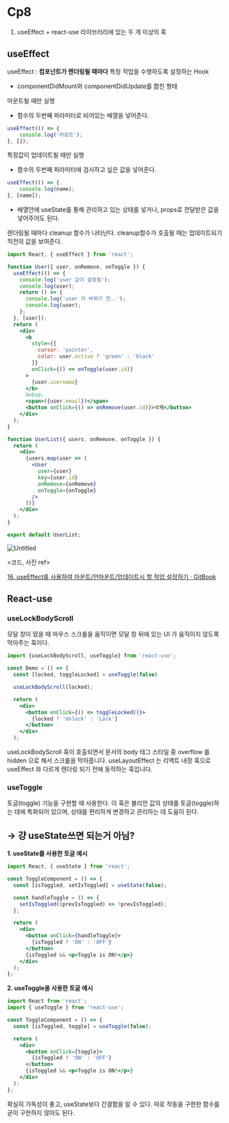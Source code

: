 # Cp8

1. useEffect + react-use 라이브러리에 있는 두 개 이상의 훅

## useEffect

useEffect : **컴포넌트가 렌더링될 때마다** 특정 작업을 수행하도록 설정하는 Hook

- componentDidMount와 componentDidUpdate를 합친 형태

마운트될 때만 실행

- 함수의 두번째 파라미터로 비어있는 배열을 넣어준다.

```jsx
useEffect(() => {
	console.log('마운트');
}, []);
```

특정값이 업데이트될 때만 실행

- 함수의 두번째 파라미터에 검사하고 싶은 값을 넣어준다.

```jsx
useEffect(() => {
	console.log(name);
}, [name]);
```

- 배열안에 useState를 통해 관리하고 있는 상태를 넣거나, props로 전달받은 값을 넣어주어도 된다.

렌더링될 때마다 cleanup 함수가 나타난다. cleanup함수가 호출될 때는 업데이트되기 직전의 값을 보여준다.

```jsx
import React, { useEffect } from 'react';

function User({ user, onRemove, onToggle }) {
  useEffect(() => {
    console.log('user 값이 설정됨');
    console.log(user);
    return () => {
      console.log('user 가 바뀌기 전..');
      console.log(user);
    };
  }, [user]);
  return (
    <div>
      <b
        style={{
          cursor: 'pointer',
          color: user.active ? 'green' : 'black'
        }}
        onClick={() => onToggle(user.id)}
      >
        {user.username}
      </b>
      &nbsp;
      <span>({user.email})</span>
      <button onClick={() => onRemove(user.id)}>삭제</button>
    </div>
  );
}

function UserList({ users, onRemove, onToggle }) {
  return (
    <div>
      {users.map(user => (
        <User
          user={user}
          key={user.id}
          onRemove={onRemove}
          onToggle={onToggle}
        />
      ))}
    </div>
  );
}

export default UserList;
```

![Untitled](https://www.notion.so/Cp8-3304ef4fc44e427bbd97f636a95cc462?pvs=4#11e9794c392f4d80806256f5855ddc39)

<코드, 사진 ref>

[16. useEffect를 사용하여 마운트/언마운트/업데이트시 할 작업 설정하기 · GitBook](https://react.vlpt.us/basic/16-useEffect.html)

## React-use

### useLockBodyScroll

모달 창이 떴을 때 마우스 스크롤을 움직이면 모달 창 뒤에 있는 UI 가 움직이지 않도록 막아주는 훅이다.

```jsx
import {useLockBodyScroll, useToggle} from 'react-use';

const Demo = () => {
  const [locked, toggleLocked] = useToggle(false)

  useLockBodyScroll(locked);

  return (
    <div>
      <button onClick={() => toggleLocked()}>
        {locked ? 'Unlock' : 'Lock'}
      </button>
    </div>
  );
```

useLockBodyScroll 훅이 호출되면서 문서의 body 태그 스타일 중 overflow 를 hidden 으로 해서 스크롤을 막아줍니다. useLayoutEffect 는 리액트 내장 훅으로 useEffect 와 다르게 렌더링 되기 전에 동작하는 훅입니다.

### useToggle

토글(toggle) 기능을 구현할 때 사용한다. 이 훅은 불리언 값의 상태를 토글(toggle)하는 데에 특화되어 있으며, 상태를 편리하게 변경하고 관리하는 데 도움이 된다.

## → 걍 useState쓰면 되는거 아님?

**1. useState를 사용한 토글 예시**

```jsx
import React, { useState } from 'react';

const ToggleComponent = () => {
  const [isToggled, setIsToggled] = useState(false);

  const handleToggle = () => {
    setIsToggled((prevIsToggled) => !prevIsToggled);
  };

  return (
    <div>
      <button onClick={handleToggle}>
        {isToggled ? 'ON' : 'OFF'}
      </button>
      {isToggled && <p>Toggle is ON!</p>}
    </div>
  );
};

```

**2. useToggle을 사용한 토글 예시**

```jsx
import React from 'react';
import { useToggle } from 'react-use';

const ToggleComponent = () => {
  const [isToggled, toggle] = useToggle(false);

  return (
    <div>
      <button onClick={toggle}>
        {isToggled ? 'ON' : 'OFF'}
      </button>
      {isToggled && <p>Toggle is ON!</p>}
    </div>
  );
};

```

확실히 가독성이 좋고, useState보다 간결함을 알 수 있다. 따로 작동을 구현한 함수를 굳이 구현하지 않아도 된다.